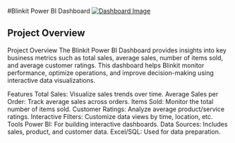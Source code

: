 #Blinkit Power BI Dashboard
[![Dashboard Image](https://miro.medium.com/v2/resize:fit:1200/1*8hWRnRjfPf7bmGHk_zxNBg.png)](https://miro.medium.com/v2/resize:fit:1200/1*8hWRnRjfPf7bmGHk_zxNBg.png)

## Project Overview
Project Overview
The Blinkit Power BI Dashboard provides insights into key business metrics such as total sales, average sales, number of items sold, and average customer ratings. This dashboard helps Blinkit monitor performance, optimize operations, and improve decision-making using interactive data visualizations.

Features
Total Sales: Visualize sales trends over time.
Average Sales per Order: Track average sales across orders.
Items Sold: Monitor the total number of items sold.
Customer Ratings: Analyze average product/service ratings.
Interactive Filters: Customize data views by time, location, etc.
Tools
Power BI: For building interactive dashboards.
Data Sources: Includes sales, product, and customer data.
Excel/SQL: Used for data preparation.
